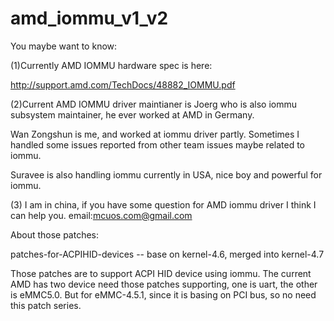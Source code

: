 # amd_iommu_v1_v2

You maybe want to know:

(1)Currently AMD IOMMU hardware spec is here:

http://support.amd.com/TechDocs/48882_IOMMU.pdf

(2)Current AMD IOMMU driver maintianer is Joerg
who is also iommu subsystem maintainer, he ever
worked at AMD in Germany.

Wan Zongshun is me, and worked at iommu driver partly.
Sometimes I handled some issues reported from other team issues
maybe related to iommu.

Suravee is also handling iommu currently in USA, nice boy and powerful for iommu.

(3) I am in china, if you have some question for AMD iommu driver
I think I can help you. email:mcuos.com@gmail.com

About those patches:

patches-for-ACPIHID-devices -- base on kernel-4.6, merged into kernel-4.7

Those patches are to support ACPI HID device using iommu.
The current AMD has two device need those patches supporting, one is uart, the other is eMMC5.0.
But for eMMC-4.5.1, since it is basing on PCI bus, so no need this patch series.
